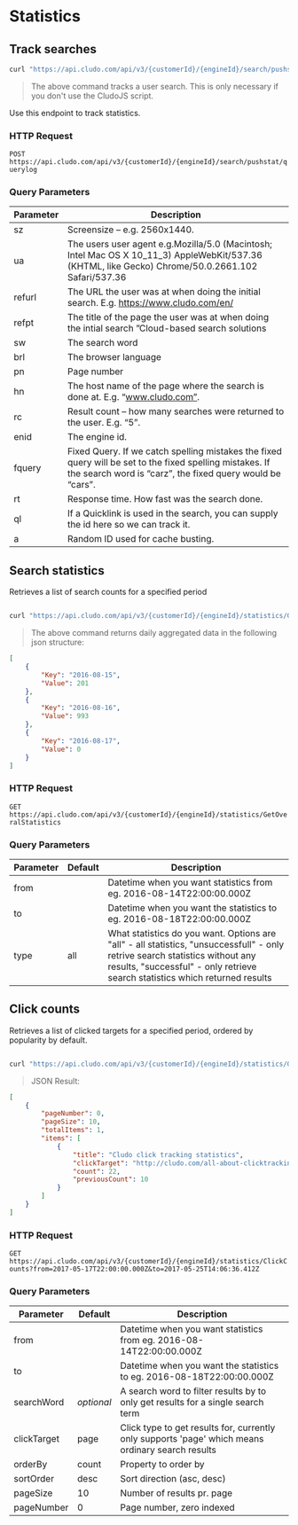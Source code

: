 # Statistics

## Track searches

```bash
curl "https://api.cludo.com/api/v3/{customerId}/{engineId}/search/pushstat/querylog?sz=1440x900&ua=Mozilla%2F5.0%20(Macintosh%3B%20Intel%20Mac%20OS%20X%2010_11_6)%20AppleWebKit%2F537.36%20(KHTML%2C%20like%20Gecko)%20Chrome%2F52.0.2743.116%20Safari%2F537.36&refurl=https%3A%2F%2Fwww.cludo.com%2Fen%2F&refpt=Cloud-based%20search%20solutions%20%7C%20Cludo&sw=search&brl=en-US&pn=1&hn=www.cludo.com&rc=11&enid=58&fquery=&ban=0&rt=623&ql=&qid=68a3ce27d3294f3c97935e518f9daaeb&sid=ab303795fb1b406cab2a9bcc91f9626f&qsid=e041994fac76436388569ca9e4704cc0&a=1471868584533"
```

> The above command tracks a user search. This is only necessary if you don't use the CludoJS script.


Use this endpoint to track statistics.

### HTTP Request

`POST https://api.cludo.com/api/v3/{customerId}/{engineId}/search/pushstat/querylog`

### Query Parameters

Parameter  | Description
---------  | -----------
sz  | Screensize – e.g. 2560x1440.
ua  | The users user agent e.g.Mozilla/5.0 (Macintosh; Intel Mac OS X 10_11_3) AppleWebKit/537.36 (KHTML, like Gecko) Chrome/50.0.2661.102 Safari/537.36
refurl | The URL the user was at when doing the initial search. E.g. https://www.cludo.com/en/
refpt | The title of the page the user was at when doing the intial search ”Cloud-based search solutions | Cludo”
sw | The search word
brl | The browser language
pn | Page number
hn | The host name of the page where the search is done at. E.g. “www.cludo.com”.
rc | Result count – how many searches were returned to the user. E.g. “5”.
enid | The engine id.
fquery | Fixed Query. If we catch spelling mistakes the fixed query will be set to the fixed spelling mistakes. If the search word is “carz”, the fixed query would be “cars”.
rt | Response time. How fast was the search done.
ql | If a Quicklink is used in the search, you can supply the id here so we can track it.
a | Random ID used for cache busting.


## Search statistics

Retrieves a list of search counts for a specified period

```bash

curl "https://api.cludo.com/api/v3/{customerId}/{engineId}/statistics/GetOveralStatistics?from=2016-08-14T22:00:00.000Z&to=2016-08-22T12:44:38.799Z&type=successful"
```

> The above command returns daily aggregated data in the following json structure:

```json
[
    {
        "Key": "2016-08-15", 
        "Value": 201
    },
    {
        "Key": "2016-08-16", 
        "Value": 993
    },
    {
        "Key": "2016-08-17", 
        "Value": 0
    }
]
```

### HTTP Request
`GET https://api.cludo.com/api/v3/{customerId}/{engineId}/statistics/GetOveralStatistics`

### Query Parameters
Parameter | Default | Description
--------- | ------- | -----------
from |  | Datetime when you want statistics from eg. 2016-08-14T22:00:00.000Z
to |  | Datetime when you want the statistics to eg. 2016-08-18T22:00:00.000Z
type | all | What statistics do you want. Options are "all" - all statistics, "unsuccessfull" - only retrive search statistics without any results, "successful" - only retrieve search statistics which returned results


## Click counts

Retrieves a list of clicked targets for a specified period, ordered by popularity by default.

```bash

curl "https://api.cludo.com/api/v3/{customerId}/{engineId}/statistics/GetOveralStatistics?from=2016-08-14T22:00:00.000Z&to=2016-08-22T12:44:38.799Z&type=successful"
```

> JSON Result:

```json
[
    {
        "pageNumber": 0,
        "pageSize": 10,
        "totalItems": 1,
        "items": [
            {
                "title": "Cludo click tracking statistics",
                "clickTarget": "http://cludo.com/all-about-clicktracking.pdf",
                "count": 22,
                "previousCount": 10
            }
        ]
    }
]
```

### HTTP Request
`GET https://api.cludo.com/api/v3/{customerId}/{engineId}/statistics/ClickCounts?from=2017-05-17T22:00:00.000Z&to=2017-05-25T14:06:36.412Z`

### Query Parameters
Parameter | Default | Description 
--------- | ------- | -----------
from |  |  Datetime when you want statistics from eg. 2016-08-14T22:00:00.000Z
to |  | Datetime when you want the statistics to eg. 2016-08-18T22:00:00.000Z
searchWord | _optional_ | A search word to filter results by to only get results for a single search term
clickTarget | page | Click type to get results for, currently only supports 'page' which means ordinary search results
orderBy | count | Property to order by
sortOrder | desc | Sort direction (asc, desc)
pageSize | 10 | Number of results pr. page
pageNumber | 0 | Page number, zero indexed